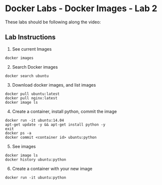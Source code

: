 # Docker Labs - Docker Images -  Lab 2

These labs should be following along the video:


## Lab Instructions
1. See current Images
``` shell
docker images
```

2. Search Docker images
``` shell
docker search ubuntu
```

3. Download docker images, and list images
``` shell
docker pull ubuntu:latest
docker pull nginx:latest
docker image ls
```

4. Create a container, install python, commit the image
``` shell
docker run -it ubuntu:14.04
apt-get update -y && apt-get install python -y
exit
docker ps -a
docker commit <container id> ubuntu:python 
```

5. See images
``` shell
docker image ls
docker history ubuntu:python
```
6. Create a container with your new image
``` shell
docker run -it ubuntu:python
```